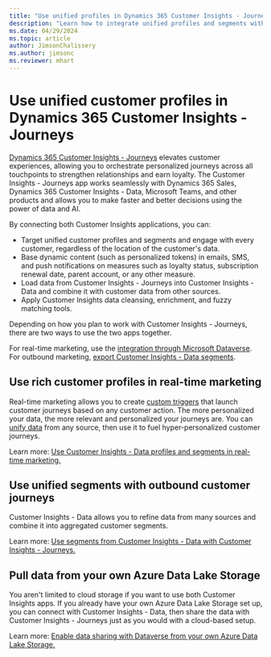```yaml
---
title: "Use unified profiles in Dynamics 365 Customer Insights - Journeys"
description: "Learn how to integrate unified profiles and segments with Dynamics 365 Customer Insights - Journeys."
ms.date: 04/29/2024
ms.topic: article
author: JimsonChalissery
ms.author: jimsonc
ms.reviewer: mhart
---
```


# Use unified customer profiles in Dynamics 365 Customer Insights - Journeys

[Dynamics 365 Customer Insights - Journeys](/dynamics365/marketing/overview) elevates customer experiences, allowing you to orchestrate personalized journeys across all touchpoints to strengthen relationships and earn loyalty. The Customer Insights - Journeys app works seamlessly with Dynamics 365 Sales, Dynamics 365 Customer Insights - Data, Microsoft Teams, and other products and allows you to make faster and better decisions using the power of data and AI.

By connecting both Customer Insights applications, you can:

- Target unified customer profiles and segments and engage with every customer, regardless of the location of the customer's data.
- Base dynamic content (such as personalized tokens) in emails, SMS, and push notifications on measures such as loyalty status, subscription renewal date, parent account, or any other measure.
- Load data from Customer Insights - Journeys into Customer Insights - Data and combine it with customer data from other sources.
- Apply Customer Insights data cleansing, enrichment, and fuzzy matching tools.

Depending on how you plan to work with Customer Insights - Journeys, there are two ways to use the two apps together.

For real-time marketing, use the [integration through Microsoft Dataverse](#use-rich-customer-profiles-in-real-time-marketing).
For outbound marketing, [export Customer Insights - Data segments](#use-unified-segments-with-outbound-customer-journeys).

## Use rich customer profiles in real-time marketing

Real-time marketing allows you to create [custom triggers](/dynamics365/marketing/real-time-marketing-custom-triggers) that launch customer journeys based on any customer action. The more personalized your data, the more relevant and personalized your journeys are. You can [unify data](data-unification.md) from any source, then use it to fuel hyper-personalized customer journeys.

Learn more: [Use Customer Insights - Data profiles and segments in real-time marketing.](/dynamics365/marketing/real-time-marketing-ci-profile)

## Use unified segments with outbound customer journeys

Customer Insights - Data allows you to refine data from many sources and combine it into aggregated customer segments.

Learn more: [Use segments from Customer Insights - Data with Customer Insights - Journeys.](/dynamics365/marketing/customer-insights-segments)

## Pull data from your own Azure Data Lake Storage

You aren't limited to cloud storage if you want to use both Customer Insights apps. If you already have your own Azure Data Lake Storage set up, you can connect with Customer Insights - Data, then share the data with Customer Insights - Journeys just as you would with a cloud-based setup.

Learn more: [Enable data sharing with Dataverse from your own Azure Data Lake Storage.](own-data-lake-storage.md#enable-data-sharing-with-dataverse-from-your-own-azure-data-lake-storage-preview)
